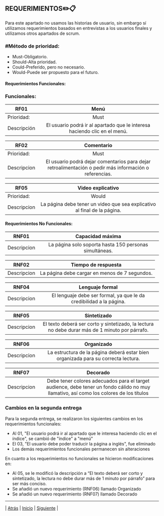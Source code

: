 ## REQUERIMIENTOS✏️📋
Para este apartado no usamos las historias de usuario, sin embargo sí utilizamos requerimientos basados en entrevistas a los usuarios finales y utilizamos otros apartados de scrum.
### #Método de prioridad:

- Must-Obligatorio.
- Should-Alta prioridad.
- Could-Preferido, pero no necesario.
- Would-Puede ser propuesto para el futuro.

#### Requerimientos Funcionales:
### Funcionales: 
| RF01   |      Menú    |  
|----------|:-------------:|
| Prioridad:| Must |
| Descripción |El usuario podrá ir al apartado que le interesa haciendo clic en el menú. |

| RF02   |      Comentario   |  
|----------|:-------------:|
| Prioridad:| Must |
| Descripcion | El usuario podrá dejar comentarios para dejar retroalimentación o pedir más información o referencias. |

| RF05   |      Video explicativo    |  
|----------|:-------------:|
| Prioridad:| Would |
| Descripcion |La página debe tener un video que sea explicativo al final de la página.  |


#### Requerimientos No Funcionales:
| RNF01   |      Capacidad máxima   |  
|----------|:-------------:|
| Descripcion | La página solo soporta hasta 150 personas simultáneas. |

| RNF02   |     Tiempo de respuesta     |  
|----------|:-------------:|
| Descripcion | La página debe cargar en menos de 7 segundos. |

| RNF04   |      Lenguaje formal   |  
|----------|:-------------:|
| Descripcion | El lenguaje debe ser formal, ya que le da credibilidad a la página.  |

| RNF05   |      Sintetizado   |  
|----------|:-------------:|
| Descripcion |El texto deberá ser corto y sintetizado, la lectura no debe durar más de 1 minuto por párrafo.  |

| RNF06   |      Organizado   |  
|----------|:-------------:|
| Descripcion |La estructura de la página deberá estar bien organizada para su correcta lectura.  |

| RNF07   |      Decorado   |  
|----------|:-------------:|
| Descripcion |Debe tener colores adecuados para el target audience, debe tener un fondo cálido no muy llamativo, así como los colores de los títulos  |

### Cambios en la segunda entrega

Para la segunda entrega, se realizaron los siguientes cambios en los requerimientos funcionales:
- Al 01, "El usuario podrá ir al apartado que le interesa haciendo clic en el índice", se cambió de "índice" a "menú"
- El 03, "El usuario debe poder traducir la página a inglés", fue eliminado
- Los demás requerimientos funcionales permanecen sin alteraciones

En cuanto a los requerimientos no funcionales se hicieron modificaciones en:
- Al 05, se le modificó la descripción a “El texto deberá ser corto y sintetizado, la lectura no debe durar más de 1 minuto por párrafo” para ser más conciso. 
- Se añadió un nuevo requerimiento (RNF06) llamado Organizado 
- Se añadió un nuevo requerimiento (RNF07) llamado Decorado

-----------------
| [Atrás](https://github.com/Juanca1984/Blockchain/blob/main/Documentaci%C3%B3n/Segunda%20Entrega/Pruebas.md#prueba-de-aceptabilidad-qa-"Atrás") |
[Inicio](https://github.com/Juanca1984/Blockchain/blob/main/Documentaci%C3%B3n/Segunda%20Entrega/Bit%C3%A1cora.md#bit%C3%A1cora- "Inicio") |
[Siguiente]( https://github.com/Juanca1984/Blockchain/blob/main/Documentaci%C3%B3n/Segunda%20Entrega/Verificaci%C3%B3n%20y%20validaci%C3%B3n%20de%20la%20informaci%C3%B3n.md#blockchain-para-combatir-la-corrupci%C3%B3n-"Siguiente") |



